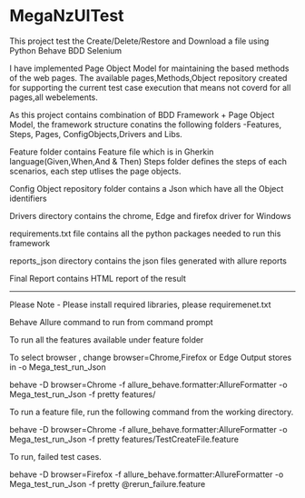 # MegaNzUITest
This project test the Create/Delete/Restore and Download a file using Python Behave BDD Selenium

I have implemented Page Object Model for maintaining the based methods of the web pages. The available pages,Methods,Object repository created for supporting the current test case execution that means not coverd for all pages,all webelements.

As this project  contains combination of BDD Framework + Page Object Model, the framework structure conatins the following folders -Features, Steps, Pages, ConfigObjects,Drivers and Libs.

Feature folder contains Feature file which is in Gherkin language(Given,When,And & Then)
Steps folder defines the steps of each scenarios, each step utlises the page objects.

Config Object repository folder contains a Json which have all the Object identifiers


Drivers directory contains the chrome, Edge and firefox driver for Windows

requirements.txt file contains all the python packages needed to run this framework

reports_json directory contains the json files generated with allure reports

Final Report contains HTML report of the result

-------------------------------------------------------------------------------------------

Please Note - Please install required libraries, please requiremenet.txt

Behave Allure command to run from command prompt

To run all the features available under feature folder 

To select browser , change browser=Chrome,Firefox or Edge
Output stores in -o Mega_test_run_Json


behave  -D browser=Chrome -f allure_behave.formatter:AllureFormatter  -o Mega_test_run_Json  -f pretty features/

To run a feature file, run the following command from the working directory.

behave  -D browser=Chrome -f allure_behave.formatter:AllureFormatter  -o Mega_test_run_Json  -f pretty features/TestCreateFile.feature


To run, failed test cases.

behave  -D browser=Firefox -f allure_behave.formatter:AllureFormatter  -o Mega_test_run_Json  -f pretty @rerun_failure.feature

